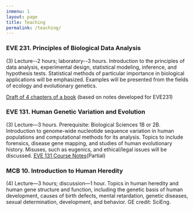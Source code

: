 ```yaml
---
inmenu: 1
layout: page
title: Teaching
permalink: /teaching/
---
```


### EVE 231. Principles of Biological Data Analysis

(3) Lecture--2 hours; laboratory--3 hours.
Introduction to the principles of data analysis, experimental design,
statistical modeling, inference, and hypothesis tests. Statistical
methods of particular importance in biological applications will be
emphasized. Examples will be presented from the fields of ecology and
evolutionary genetics. 

[Draft of 4 chapters of a book](http://rannala.org/books/EVE231Notes.pdf "EVE 231 Notes") (based on notes developed for EVE231) 

### EVE 131. Human Genetic Variation and Evolution 

(3) Lecture—3 hours. Prerequisite: Biological Sciences 1B or
2B. Introduction to genome-wide nucleotide sequence variation in human
populations and computational methods for its analysis. Topics to
include forensics, disease gene mapping, and studies of human
evolutionary history. Misuses, such as eugenics, and ethical/legal
issues will be discussed. [EVE 131 Course Notes](http://rannala.org/books/EVE131CourseNotes.pdf "EVE 131 Course Notes")(Partial) 

### MCB 10. Introduction to Human Heredity 

(4) Lecture—3 hours; discussion—1 hour. Topics in human heredity and human gene
structure and function, including the genetic basis of human
development, causes of birth defects, mental retardation, genetic
diseases, sexual determination, development, and behavior. GE credit: SciEng.
